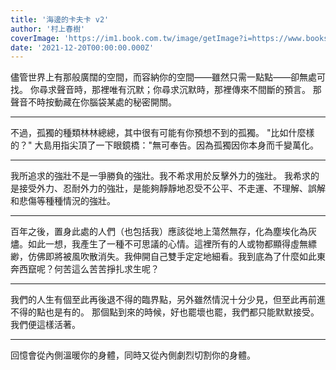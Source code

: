 ```yaml
---
title: '海邊的卡夫卡 v2'
author: '村上春樹'
coverImage: 'https://im1.book.com.tw/image/getImage?i=https://www.books.com.tw/img/001/083/37/0010833738.jpg'
date: '2021-12-20T00:00:00.000Z'
---
```


儘管世界上有那般廣闊的空間，而容納你的空間——雖然只需一點點——卻無處可找。
你尋求聲音時，那裡唯有沉默；你尋求沉默時，那裡傳來不間斷的預言。
那聲音不時按動藏在你腦袋某處的秘密開關。

---

不過，孤獨的種類林林總總，其中很有可能有你預想不到的孤獨。
"比如什麼樣的？"
大島用指尖頂了一下眼鏡橋："無可奉告。因為孤獨因你本身而千變萬化。

---

我所追求的強壯不是一爭勝負的強壯。我不希求用於反擊外力的強壯。
我希求的是接受外力、忍耐外力的強壯，是能夠靜靜地忍受不公平、不走運、不理解、誤解和悲傷等種種情況的強壯。

---

百年之後，置身此處的人們（也包括我）應該從地上蕩然無存，化為塵埃化為灰燼。如此一想，我產生了一種不可思議的心情。這裡所有的人或物都顯得虛無縹緲，仿佛即將被風吹散消失。我伸開自己雙手定定地細看。我到底為了什麼如此東奔西竄呢？何苦這么苦苦掙扎求生呢？

---

我們的人生有個至此再後退不得的臨界點，另外雖然情況十分少見，但至此再前進不得的點也是有的。
那個點到來的時候，好也罷壞也罷，我們都只能默默接受。我們便這樣活著。

---

回憶會從內側溫暖你的身體，同時又從內側劇烈切割你的身體。
